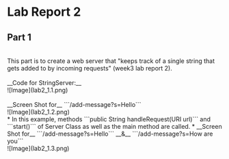 # Lab Report 2
## Part 1
<br/>
This part is to create a web server that "keeps track of a single string that gets added to by incoming requests" (week3 lab report 2). <br/>
<br/>
__Code for StringServer:__ <br/>
![Image](lab2_1.1.png)<br/>
<br/>
__Screen Shot for__  ```/add-message?s=Hello``` <br/>
![Image](lab2_1.2.png) <br/>
* In this example, methods ```public String handleRequest(URI url)``` and ```start()``` of Server Class as well as the main method are called.
* 
__Screen Shot for__  ```/add-message?s=Hello``` __&__ ```/add-message?s=How are you```<br/>
![Image](lab2_1.3.png) <br/>
